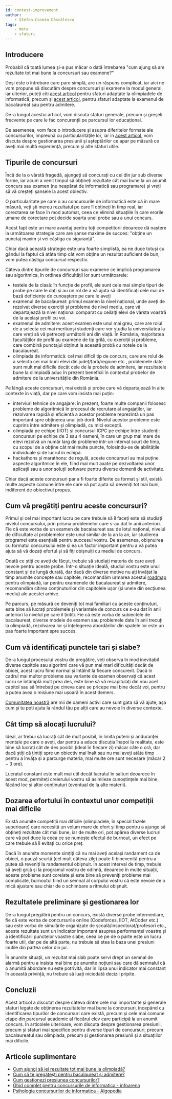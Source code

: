 ```yaml
---
id: contest-improvement
author:
    - Ștefan-Cosmin Dăscălescu
tags:
    - meta
    - sfaturi
---
```


## Introducere

Probabil că toată lumea și-a pus măcar o dată întrebarea "cum ajung să am
rezultate tot mai bune la concursuri sau examene?"

Deși este o întrebare care pare simplă, are un răspuns complicat, iar aici ne
vom propune să discutăm despre concursuri și examene la modul general, iar
ulterior, puteți citi
[acest articol](../olimpiada/olympiad-improvement.md) pentru
sfaturi adaptate la olimpiadele de informatică, precum și
[acest articol](../usor/bac-admitere.md), pentru sfaturi
adaptate la examenul de bacalaureat sau pentru admitere.

De-a lungul acestui articol, vom discuta sfaturi generale, precum și greșeli
frecvente pe care le fac concurenții pe parcursul lor educațional.

De asemenea, vom face o introducere și asupra diferitelor formate ale
concursurilor, împreună cu particularitățile lor, iar în
[acest articol](./handling-pressure.md), vom discuta
despre gestionarea presiunii și așteptărilor ce apar pe măsură ce aveți mai
multă experiență, precum și alte sfaturi utile.

## Tipurile de concursuri

Încă de la o vârstă fragedă, ajungeți să concurați cu cei din jur sub diverse
forme, iar acum a venit timpul să obțineți rezultate cât mai bune la un anumit
concurs sau examen (nu neapărat de informatică sau programare) și vreți să vă
creșteți șansele la acest obiectiv.

O particularitate pe care o au concursurile de informatică este că în mare
măsură, veți ști mereu rezultatul pe care îl obțineți în timp real, iar
corectarea se face în mod automat, ceea ce elimină situațiile în care erorile
umane de corectare pot decide soarta unei probe sau a unui concurs.

Acest fapt este un mare avantaj pentru toți competitorii deoarece dă naștere la
următoarea strategie care are șanse maxime de succes: "obține un punctaj maxim
și vei câștiga cu siguranță".

Chiar dacă această strategie este una foarte simplistă, ea ne duce totuși cu
gândul la faptul că atâta timp cât vom obține un rezultat suficient de bun, vom
putea câștiga concursul respectiv.

Câteva dintre tipurile de concursuri sau examene ce implică programarea sau
algoritmica, în ordinea dificultății lor sunt următoarele:

- testele de la clasă: în funcție de profil, ele sunt cele mai simple tipuri de
  probe pe care le dați și au un rol de a vă ajuta să identificați cele mai de
  bază deficiențe de cunoaștere pe care le aveți
- examenul de bacalaureat: primul examen la nivel național, unde aveți de
  rezolvat diverse exerciții și probleme de nivel mediu, care vă departajează la
  nivel național comparat cu ceilalți elevi de vârsta voastră de la același
  profil cu voi.
- examenul de admitere: acest examen este unul mai greu, care are rolul de a
  selecta cei mai merituoși studenți care vor studia la universitatea la care
  vreți să vă petreceți următorii ani din viață. În România, majoritatea
  facultăților de profil au examene de tip grilă, cu exerciții și probleme, care
  combină punctajul obținut la această probă cu notele de la bacalaureat.
- olimpiada de informatică: cel mai dificil tip de concurs, care are rolul de a
  selecta cei mai buni elevi din județ/țară/regiune etc., problemele date sunt
  mult mai dificile decât cele de la probele de admitere, iar rezultatele bune
  la olimpiadă aduc în prezent beneficii în contextul probelor de admitere de la
  universitățile din România.

Pe lângă aceste concursuri, mai există și probe care vă departajează în alte
contexte în viață, dar pe care vom insista mai puțin:

- interviuri tehnice de angajare: în prezent, foarte multe companii folosesc
  probleme de algoritmică în procesul de recrutare al angajaților, iar
  rezolvarea rapidă și eficientă a acestor probleme reprezintă un pas important
  spre obținerea unui job dorit. Nivelul acestor probleme este cuprins între
  admitere și olimpiadă, cu mici excepții.
- olimpiada pe echipe (IIOT) și concursul ICPC pe echipe între studenți:
  concursuri pe echipe de 3 sau 4 oameni, în care un grup mai mare de elevi
  rezolvă un număr larg de probleme într-un interval scurt de timp, cu scopul de
  a obține cât mai multe puncte, folosindu-se de abilitățile individuale și de
  lucrul în echipă.
- hackathons și marathons: de regulă, aceste concursuri au mai puține aspecte
  algoritmice în ele, fiind mai mult axate pe dezvoltarea unor aplicații sau a
  unor soluții software pentru diverse domenii de activitate.

Chiar dacă aceste concursuri par a fi foarte diferite ca format și stil, există
multe aspecte comune între ele care vă pot ajuta să deveniți tot mai buni,
indiferent de obiectivul propus.

## Cum vă pregătiți pentru aceste concursuri?

Primul și cel mai important lucru pe care trebuie să îl faceți este să studiați
nivelul concursului, prin prisma problemelor care s-au dat în anii anteriori.
Fie că este vorba de un examen de bacalaureat sau de lotul național, nivelul de
dificultate al problemelor este unul similar de la an la an, iar studierea
programei este esențială pentru succesul vostru. De asemenea, obișnuirea cu
formatul concursului este și ea un factor important pentru a vă putea ajuta să
vă dozați efortul și să fiți obișnuiți cu mediul de concurs.

Odată ce știți ce aveți de făcut, trebuie să studiați materia de care aveți
nevoie pentru aceste probe. Într-o situație ideală, studiul vostru este unul
constant și de lungă durată, dar dacă din diverse motive nu ați învățat la timp
anumite concepte sau capitole, recomandăm urmarea acestui
[roadmap](../usor/roadmap.md) pentru olimpiadă, iar pentru
examenele de bacalaureat și admitere, recomandăm citirea conținuturilor din
capitolele ușor (și unele din secțiunea mediu) ale acestei arhive.

Pe parcurs, pe măsură ce deveniți tot mai familiari cu aceste conținuturi, este
bine să lucrați problemele și variantele de concurs ce s-au dat în anii
anteriori la nivelul pe care îl țintiți. Fie că este vorba de subiectele de
bacalaureat, diverse modele de examen sau problemele date în anii trecuți la
olimpiadă, rezolvarea lor și înțelegerea abordărilor din spatele lor este un pas
foarte important spre succes.

## Cum vă identificați punctele tari și slabe?

De-a lungul procesului vostru de pregătire, veți observa în mod inevitabil
diverse capitole sau algoritmi care vă pun mai mari dificultăți decât de obicei,
acest lucru fiind normal și întâlnit la fiecare concurent. Dacă în cadrul mai
multor probleme sau variante de examen observați că acest lucru se întâmplă mult
prea des, este bine să vă recapitulați din nou acel capitol sau să întrebați pe
cineva care se pricepe mai bine decât voi, pentru a putea avea o misiune mai
ușoară în acest demers.

[Comunitatea noastră](https://discord.gg/roalgo) are mii de oameni activi care
sunt gata să vă ajute, așa cum și tu poți ajuta la rândul tău pe alții care au
nevoie în diverse contexte.

## Cât timp să alocați lucrului?

Ideal, ar trebui să lucrați cât de mult posibil, în limita puterii și anduranței
mentale pe care o aveți, dar pentru a aduce discuția înapoi la realitate, este
bine să lucrați cât de des posibil (ideal în fiecare zi) măcar câte o oră, dar
dacă știți că țintiți spre un obiectiv mai înalt sau nu mai aveți atâta timp
pentru a învăța și a parcurge materia, mai multe ore sunt necesare (măcar $2-3$
ore).

Lucratul constant este mult mai util decât lucratul în salturi deoarece în acest
mod, permiteți creierului vostru să asimileze cunoștințele mai bine, făcând loc
și altor conținuturi (eventual de la alte materii).

## Dozarea efortului în contextul unor competiții mai dificile

Există anumite competiții mai dificile (olimpiadele, în special fazele
superioare) care necesită un volum mare de efort și timp pentru a ajunge să
obțineți rezultate cât mai bune, iar de multe ori, pot apărea diverse lucruri
care vă pot duce la ceea ce se numește efectul de burnout, un efect pe care
trebuie să îl evitați cu orice preț.

Dacă în anumite momente simțiți că nu mai aveți același randament ca de obicei,
o pauză scurtă (cel mult câteva zile) poate fi binevenită pentru a putea să
reveniți la randamentul obișnuit. În acest interval de timp, trebuie să aveți
grijă și la programul vostru de odihnă, deoarece în multe situații, aceste
probleme sunt corelate și este bine să preveniți probleme mai complicate,
burnoutul fiind un semnal al corpului vostru că este nevoie de o mică ajustare
sau chiar de o schimbare a ritmului obișnuit.

## Rezultatele preliminare și gestionarea lor

De-a lungul pregătirii pentru un concurs, există diverse probe intermediare, fie
că este vorba de concursurile online (Codeforces, IIOT, AtCoder etc.) sau este
vorba de simulările organizate de școală/inspectorat/profesori etc., aceste
rezultate sunt un indicator important asuprea performanței voastre și a
identificării punctelor voastre slabe, ceea ce pe de o parte este un lucru
foarte util, dar pe de altă parte, nu trebuie să stea la baza unei presiuni
inutile din partea celor din jur.

În anumite situații, un rezultat mai slab poate servi drept un semnal de alarmă
pentru a insista mai bine pe anumite noțiuni sau care dă semnalul că o anumită
abordare nu este potrivită, dar în lipsa unui indicator mai constant în această
privință, nu trebuie să luați niciodată decizii pripite.

## Concluzii

Acest articol a discutat despre câteva dintre cele mai importante și generale
sfaturi legate de obținerea rezultatelor mai bune la concursuri, începând cu
identificarea tipurilor de concursuri care există, precum și cele mai comune
etape din parcursul academic al fiecărui elev care participă la un anumit
concurs. În articolele ulterioare, vom discuta despre gestionarea presiunii,
precum și sfaturi mai specifice pentru diverse tipuri de concursuri, precum
bacalaureatul sau olimpiada, precum și gestionarea presiunii și a situațiilor
mai dificile.

## Articole suplimentare

- [Cum ajungi să iei rezultate tot mai bune la olimpiadă?](../olimpiada/olympiad-improvement.md)
- [Cum să te pregătești pentru bacalaureat și admitere?](../usor/bac-admitere.md)
- [Cum gestionezi presiunea concursurilor?](./handling-pressure.md)
- [Ghid complet pentru concursurile de informatica -
  infoarena](https://www.infoarena.ro/ghid-complet-pentru-concursurile-de-informatica)
- [Psihologia concursurilor de informatica -
  Algopedia](https://www.algopedia.ro/wiki/index.php/Psihologia_concursurilor_de_informatic%C4%83)
